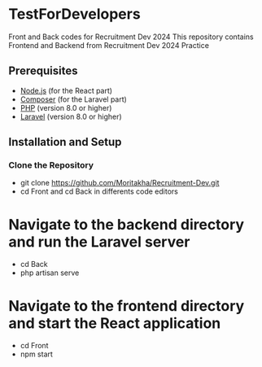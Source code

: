 # TestForDevelopers
Front and Back codes for Recruitment Dev 2024
This repository contains Frontend and Backend from Recruitment Dev 2024 Practice

## Prerequisites

- [Node.js](https://nodejs.org/) (for the React part)
- [Composer](https://getcomposer.org/) (for the Laravel part)
- [PHP](https://www.php.net/) (version 8.0 or higher)
- [Laravel](https://laravel.com/) (version 8.0 or higher)

## Installation and Setup

### Clone the Repository

 - git clone https://github.com/Moritakha/Recruitment-Dev.git
 - cd Front and cd Back in differents code editors

# Navigate to the backend directory and run the Laravel server
 - cd Back 
 - php artisan serve

# Navigate to the frontend directory and start the React application
 - cd Front
 - npm start

